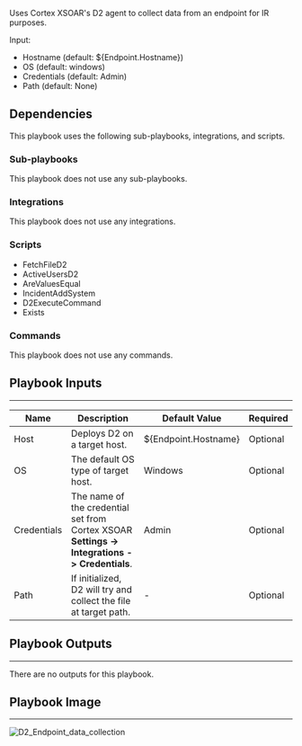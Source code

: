 Uses Cortex XSOAR's D2 agent to collect data from an endpoint for IR purposes.

Input:
* Hostname (default: ${Endpoint.Hostname})
* OS (default: windows)
* Credentials (default: Admin)
* Path (default: None)

## Dependencies
This playbook uses the following sub-playbooks, integrations, and scripts.

### Sub-playbooks
This playbook does not use any sub-playbooks.

### Integrations
This playbook does not use any integrations.

### Scripts
* FetchFileD2
* ActiveUsersD2
* AreValuesEqual
* IncidentAddSystem
* D2ExecuteCommand
* Exists

### Commands
This playbook does not use any commands.

## Playbook Inputs
---

| **Name** | **Description** | **Default Value** | **Required** |
| --- | --- | --- | --- | 
| Host | Deploys D2 on a target host. | ${Endpoint.Hostname} |Optional |
| OS | The default OS type of target host. | Windows | Optional |
| Credentials | The name of the credential set from Cortex XSOAR **Settings -> Integrations -> Credentials**. | Admin | Optional |
| Path | If initialized, D2 will try and collect the file at target path. | - | Optional |

## Playbook Outputs
---
There are no outputs for this playbook.

## Playbook Image
---
![D2_Endpoint_data_collection](../../doc_files/D2_Endpoint_data_collection.png/n)
